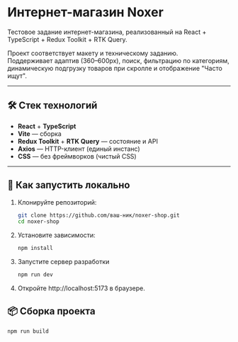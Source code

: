 # Интернет-магазин Noxer

Тестовое задание интернет-магазина, реализованный на React + TypeScript + Redux Toolkit + RTK Query.

Проект соответствует макету и техническому заданию.  
Поддерживает адаптив (360–600px), поиск, фильтрацию по категориям, динамическую подгрузку товаров при скролле и отображение "Часто ищут".

---

## 🛠 Стек технологий

- **React** + **TypeScript**
- **Vite** — сборка
- **Redux Toolkit** + **RTK Query** — состояние и API
- **Axios** — HTTP-клиент (единый инстанс)
- **CSS** — без фреймворков (чистый CSS)

---

## 🚀 Как запустить локально

1. Клонируйте репозиторий:
   ```bash
   git clone https://github.com/ваш-ник/noxer-shop.git
   cd noxer-shop
2. Установите зависимости:
    ```bash
    npm install
3. Запустите сервер разработки
    ```bash
    npm run dev
4. Откройте http://localhost:5173 в браузере.


## 📦 Сборка проекта
  ```bash
  npm run build